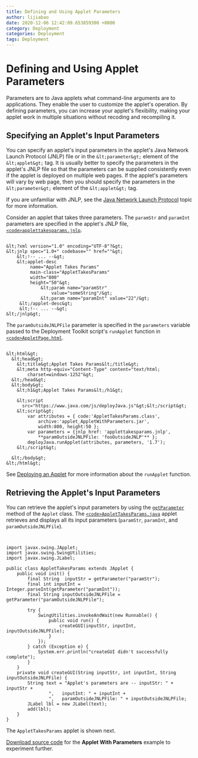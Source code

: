 ```yaml
---
title: Defining and Using Applet Parameters
author: lijiabao
date: 2020-12-06 12:42:09.653859300 +0800
category: Deployment
categories: Deployment
tags: Deployment
---
```


# Defining and Using Applet Parameters

Parameters are to Java applets what command-line arguments are to applications. They enable the user to customize the applet's operation. By defining parameters, you can increase your applet's flexibility, making your applet work in multiple situations without recoding and recompiling it.

## Specifying an Applet's Input Parameters

You can specify an applet's input parameters in the applet's Java Network Launch Protocol (JNLP) file or in the `&lt;parameter&gt;` element of the `&lt;applet&gt;` tag. It is usually better to specify the parameters in the applet's JNLP file so that the parameters can be supplied consistently even if the applet is deployed on multiple web pages. If the applet's parameters will vary by web page, then you should specify the parameters in the `&lt;parameter&gt;` element of the `&lt;applet&gt;` tag.

If you are unfamiliar with JNLP, see the 
[Java Network Launch Protocol](../deploymentInDepth/jnlp.html) topic for more information.

Consider an applet that takes three parameters. The `paramStr` and `paramInt` parameters are specified in the applet's JNLP file, 
[`<code>applettakesparams.jnlp`</code>](examples/applet_AppletWithParameters/src/applettakesparams.jnlp).

```

&lt;?xml version="1.0" encoding="UTF-8"?&gt;
&lt;jnlp spec="1.0+" codebase="" href=""&gt;
    &lt;!-- ... --&gt;
    &lt;applet-desc
         name="Applet Takes Params"
         main-class="AppletTakesParams"
         width="800"
         height="50"&gt;
             &lt;param name="paramStr"
                 value="someString"/&gt;
             &lt;param name="paramInt" value="22"/&gt;
     &lt;/applet-desc&gt;
     &lt;!-- ... --&gt;
&lt;/jnlp&gt;

```

The `paramOutsideJNLPFile` parameter is specified in the `parameters` variable passed to the Deployment Toolkit script's `runApplet` function in 
[`<code>AppletPage.html`</code>](examples/dist/applet_AppletWithParameters/AppletPage.html).

```

&lt;html&gt;
  &lt;head&gt;
    &lt;title&gt;Applet Takes Params&lt;/title&gt;
    &lt;meta http-equiv="Content-Type" content="text/html;
        charset=windows-1252"&gt;
  &lt;/head&gt;
  &lt;body&gt;
    &lt;h1&gt;Applet Takes Params&lt;/h1&gt;

    &lt;script
      src="https://www.java.com/js/deployJava.js"&gt;&lt;/script&gt;
    &lt;script&gt;
        var attributes = { code:'AppletTakesParams.class',
            archive:'applet_AppletWithParameters.jar',
            width:800, height:50 };
        var parameters = {jnlp_href: 'applettakesparams.jnlp',
            **paramOutsideJNLPFile: 'fooOutsideJNLP'** };
        deployJava.runApplet(attributes, parameters, '1.7');
    &lt;/script&gt;

  &lt;/body&gt;
&lt;/html&gt;

```

See 
[Deploying an Applet](../deploymentInDepth/runAppletFunction.html) for more information about the `runApplet` function.

## Retrieving the Applet's Input Parameters

You can retrieve the applet's input parameters by using the 
[`getParameter`](https://docs.oracle.com/javase/8/docs/api/java/applet/Applet.html#getParameter-java.lang.String-) method of the `Applet` class. The 
[`<code>AppletTakesParams.java`</code>](examples/applet_AppletWithParameters/src/AppletTakesParams.java) applet retrieves and displays all its input parameters (`paramStr`, `paramInt`, and `paramOutsideJNLPFile`).

```


import javax.swing.JApplet;
import javax.swing.SwingUtilities;
import javax.swing.JLabel;

public class AppletTakesParams extends JApplet {
    public void init() {
        final String  inputStr = getParameter("paramStr");        
        final int inputInt = Integer.parseInt(getParameter("paramInt"));
        final String inputOutsideJNLPFile = getParameter("paramOutsideJNLPFile");

        try {
            SwingUtilities.invokeAndWait(new Runnable() {
                public void run() {
                    createGUI(inputStr, inputInt, inputOutsideJNLPFile);
                }
            });
        } catch (Exception e) {
            System.err.println("createGUI didn't successfully complete");
        }
    }
    private void createGUI(String inputStr, int inputInt, String inputOutsideJNLPFile) {
        String text = "Applet's parameters are -- inputStr: " + inputStr +
                ",   inputInt: " + inputInt +
                ",   paramOutsideJNLPFile: " + inputOutsideJNLPFile;
        JLabel lbl = new JLabel(text);
        add(lbl);
    }
}

```

The `AppletTakesParams` applet is shown next.


[Download source code](examplesIndex.html#AppletWithParameters) for the **Applet With Parameters** example to experiment further.
